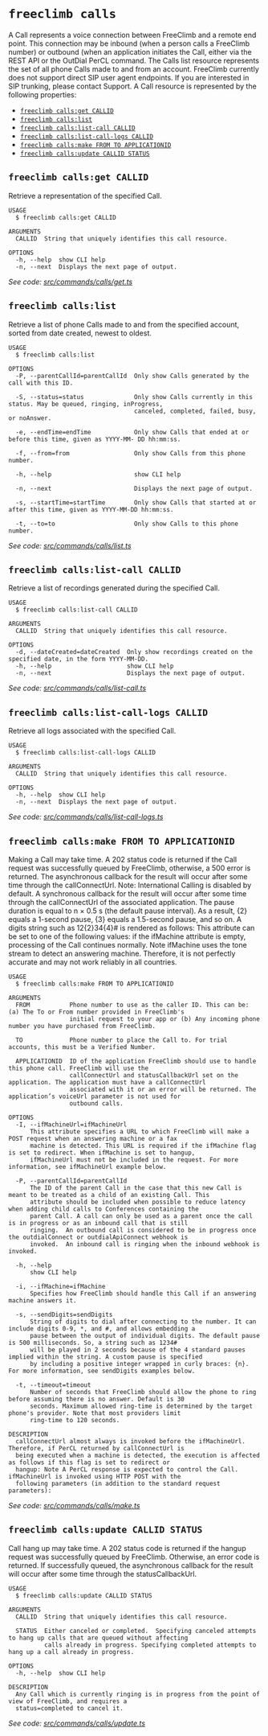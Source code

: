 `freeclimb calls`
=================

A Call represents a voice connection between FreeClimb and a remote end point. This connection may be inbound (when a person calls a FreeClimb number) or outbound (when an application initiates the Call, either via the REST API or the OutDial PerCL command. The Calls list resource represents the set of all phone Calls made to and from an account. FreeClimb currently does not support direct SIP user agent endpoints. If you are interested in SIP trunking, please contact Support. A Call resource is represented by the following properties:

* [`freeclimb calls:get CALLID`](#freeclimb-callsget-callid)
* [`freeclimb calls:list`](#freeclimb-callslist)
* [`freeclimb calls:list-call CALLID`](#freeclimb-callslist-call-callid)
* [`freeclimb calls:list-call-logs CALLID`](#freeclimb-callslist-call-logs-callid)
* [`freeclimb calls:make FROM TO APPLICATIONID`](#freeclimb-callsmake-from-to-applicationid)
* [`freeclimb calls:update CALLID STATUS`](#freeclimb-callsupdate-callid-status)

## `freeclimb calls:get CALLID`

Retrieve a representation of the specified Call.

```
USAGE
  $ freeclimb calls:get CALLID

ARGUMENTS
  CALLID  String that uniquely identifies this call resource.

OPTIONS
  -h, --help  show CLI help
  -n, --next  Displays the next page of output.
```

_See code: [src/commands/calls/get.ts](https://github.com/FreeClimbAPI/freeclimb-cli/blob/v0.1.2/src/commands/calls/get.ts)_

## `freeclimb calls:list`

Retrieve a list of phone Calls made to and from the specified account, sorted from date created, newest to oldest.

```
USAGE
  $ freeclimb calls:list

OPTIONS
  -P, --parentCallId=parentCallId  Only show Calls generated by the call with this ID.

  -S, --status=status              Only show Calls currently in this status. May be queued, ringing, inProgress,
                                   canceled, completed, failed, busy, or noAnswer.

  -e, --endTime=endTime            Only show Calls that ended at or before this time, given as YYYY-MM- DD hh:mm:ss.

  -f, --from=from                  Only show Calls from this phone number.

  -h, --help                       show CLI help

  -n, --next                       Displays the next page of output.

  -s, --startTime=startTime        Only show Calls that started at or after this time, given as YYYY-MM-DD hh:mm:ss.

  -t, --to=to                      Only show Calls to this phone number.
```

_See code: [src/commands/calls/list.ts](https://github.com/FreeClimbAPI/freeclimb-cli/blob/v0.1.2/src/commands/calls/list.ts)_

## `freeclimb calls:list-call CALLID`

Retrieve a list of recordings generated during the specified Call.

```
USAGE
  $ freeclimb calls:list-call CALLID

ARGUMENTS
  CALLID  String that uniquely identifies this call resource.

OPTIONS
  -d, --dateCreated=dateCreated  Only show recordings created on the specified date, in the form YYYY-MM-DD.
  -h, --help                     show CLI help
  -n, --next                     Displays the next page of output.
```

_See code: [src/commands/calls/list-call.ts](https://github.com/FreeClimbAPI/freeclimb-cli/blob/v0.1.2/src/commands/calls/list-call.ts)_

## `freeclimb calls:list-call-logs CALLID`

Retrieve all logs associated with the specified Call.

```
USAGE
  $ freeclimb calls:list-call-logs CALLID

ARGUMENTS
  CALLID  String that uniquely identifies this call resource.

OPTIONS
  -h, --help  show CLI help
  -n, --next  Displays the next page of output.
```

_See code: [src/commands/calls/list-call-logs.ts](https://github.com/FreeClimbAPI/freeclimb-cli/blob/v0.1.2/src/commands/calls/list-call-logs.ts)_

## `freeclimb calls:make FROM TO APPLICATIONID`

Making a Call may take time. A 202 status code is returned if the Call request was successfully queued by FreeClimb, otherwise, a 500 error is returned. The asynchronous callback for the result will occur after some time through the callConnectUrl. Note: International Calling is disabled by default. A synchronous callback for the result will occur after some time through the callConnectUrl of the associated application. The pause duration is equal to n × 0.5 s (the default pause interval). As a result, {2} equals a 1-second pause, {3} equals a 1.5-second pause, and so on.  A digits string such as 12{2}34{4}# is rendered as follows:  This attribute can be set to one of the following values: if the ifMachine attribute is empty, processing of the Call continues normally. Note ifMachine uses the tone stream to detect an answering machine. Therefore, it is not perfectly accurate and may not work reliably in all countries.

```
USAGE
  $ freeclimb calls:make FROM TO APPLICATIONID

ARGUMENTS
  FROM           Phone number to use as the caller ID. This can be: (a) The To or From number provided in FreeClimb's
                 initial request to your app or (b) Any incoming phone number you have purchased from FreeClimb.

  TO             Phone number to place the Call to. For trial accounts, this must be a Verified Number.

  APPLICATIONID  ID of the application FreeClimb should use to handle this phone call. FreeClimb will use the
                 callConnectUrl and statusCallbackUrl set on the application. The application must have a callConnectUrl
                 associated with it or an error will be returned. The application’s voiceUrl parameter is not used for
                 outbound calls.

OPTIONS
  -I, --ifMachineUrl=ifMachineUrl
      This attribute specifies a URL to which FreeClimb will make a POST request when an answering machine or a fax 
      machine is detected. This URL is required if the ifMachine flag is set to redirect. When ifMachine is set to hangup, 
      ifMachineUrl must not be included in the request. For more information, see ifMachineUrl example below.

  -P, --parentCallId=parentCallId
      The ID of the parent Call in the case that this new Call is meant to be treated as a child of an existing Call. This 
      attribute should be included when possible to reduce latency when adding child calls to Conferences containing the 
      parent Call. A call can only be used as a parent once the call is in progress or as an inbound call that is still 
      ringing.  An outbound call is considered to be in progress once the outdialConnect or outdialApiConnect webhook is 
      invoked.  An inbound call is ringing when the inbound webhook is invoked.

  -h, --help
      show CLI help

  -i, --ifMachine=ifMachine
      Specifies how FreeClimb should handle this Call if an answering machine answers it.

  -s, --sendDigits=sendDigits
      String of digits to dial after connecting to the number. It can include digits 0-9, *, and #, and allows embedding a 
      pause between the output of individual digits. The default pause is 500 milliseconds. So, a string such as 1234# 
      will be played in 2 seconds because of the 4 standard pauses implied within the string. A custom pause is specified 
      by including a positive integer wrapped in curly braces: {n}. For more information, see sendDigits examples below.

  -t, --timeout=timeout
      Number of seconds that FreeClimb should allow the phone to ring before assuming there is no answer. Default is 30 
      seconds. Maximum allowed ring-time is determined by the target phone's provider. Note that most providers limit 
      ring-time to 120 seconds.

DESCRIPTION
  callConnectUrl almost always is invoked before the ifMachineUrl. Therefore, if PerCL returned by callConnectUrl is 
  being executed when a machine is detected, the execution is affected as follows if this flag is set to redirect or 
  hangup: Note A PerCL response is expected to control the Call. ifMachineUrl is invoked using HTTP POST with the 
  following parameters (in addition to the standard request parameters):
```

_See code: [src/commands/calls/make.ts](https://github.com/FreeClimbAPI/freeclimb-cli/blob/v0.1.2/src/commands/calls/make.ts)_

## `freeclimb calls:update CALLID STATUS`

Call hang up may take time. A 202 status code is returned if the hangup request was successfully queued by FreeClimb. Otherwise, an error code is returned. If successfully queued, the asynchronous callback for the result will occur after some time through the statusCallbackUrl.

```
USAGE
  $ freeclimb calls:update CALLID STATUS

ARGUMENTS
  CALLID  String that uniquely identifies this call resource.

  STATUS  Either canceled or completed.  Specifying canceled attempts to hang up calls that are queued without affecting
          calls already in progress. Specifying completed attempts to hang up a call already in progress.

OPTIONS
  -h, --help  show CLI help

DESCRIPTION
  Any Call which is currently ringing is in progress from the point of view of FreeClimb, and requires a  
  status=completed to cancel it.
```

_See code: [src/commands/calls/update.ts](https://github.com/FreeClimbAPI/freeclimb-cli/blob/v0.1.2/src/commands/calls/update.ts)_
